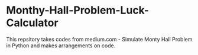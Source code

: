# Monthy-Hall-Problem-Luck-Calculator
This repsitory takes codes from medium.com - Simulate Monty Hall Problem in Python and makes arrangements on code.

